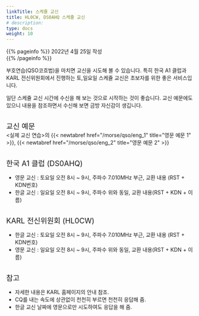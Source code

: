 ```yaml
---
linkTitle: 스케쥴 교신
title: HL0CW, DS0AHQ 스케쥴 교신
# description: 
type: docs
weight: 10
---
```

{{% pageinfo %}}
2022년 4월 25일 작성<br>
{{% /pageinfo %}}

부호연습(QSO코흐법)을 마치면 교신을 시도해 볼 수 있습니다. 특히 한국 A1 클럽과 KARL 전신위원회에서 진행하는 토,일요일 스케쥴 교신은 초보자를 위한 좋은 서비스입니다.

일단 스케쥴 교신 시간에 수신을 해 보는 것으로 시작하는 것이 좋습니다. 교신 예문에도 있으니 내용을 참조하면서 수신해 보면 금방 자신감이 생깁니다.
<br><br>

<span style="font-size:140%">교신 예문</span><br>
<실제 교신 연습>의 {{< newtabref href="/morse/qso/eng_1" title="영문 예문 1" >}}, {{< newtabref href="/morse/qso/eng_2" title="영문 예문 2" >}}
<br><br>

<span style="font-size:140%">한국 A1 클럽 (DS0AHQ)</span>
- 영문 교신 : 토요일 오전 8시 ~ 9시, 주파수 7.010MHz 부근, 교환 내용 (RST + KDN번호)<br>
- 한글 교신 : 일요일 오전 8시 ~ 9시, 주파수 위와 동일, 교환 내용(RST + KDN + 이름)
<br><br>


<span style="font-size:140%">KARL 전신위원회 (HL0CW)</span>
- 한글 교신 : 토요일 오전 8시 ~ 9시, 주파수 7.010MHz 부근, 교환 내용 (RST + KDN번호)<br>
- 영문 교신 : 일요일 오전 8시 ~ 9시, 주파수 위와 동일, 교환 내용(RST + KDN + 이름)
<br><br>

<span style="font-size:140%">참고</span>
- 자세한 내용은 KARL 홈페이지의 안내 참조.
- CQ를 내는 속도에 상관없이 천천히 부르면 천천히 응답해 줌.
- 한글 교신 날짜에 영문으로만 시도하여도 응답을 해 줌.
